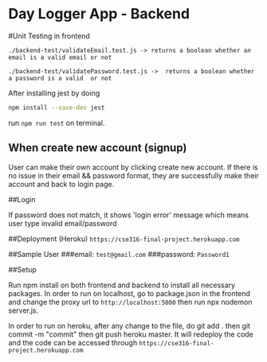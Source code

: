 # Day Logger App - Backend 

#Unit Testing in frontend

`./backend-test/validateEmail.test.js -> returns a boolean whether an email is a valid email or not`

`./backend-test/validatePassword.test.js ->  returns a boolean whether a password is a valid  or not`

After installing jest by doing 
```bash
npm install --save-dev jest
```
run `npm run test` on terminal.

## When create new account (signup)

User can make their own account by clicking create new account.
If there is no issue in their email && password format, they are successfully make their account and back to login page.


##Login 

If password does not match, it shows 'login error' message which means user type invalid email/password


##Deployment (Heroku)
`https://cse316-final-project.herokuapp.com`


##Sample User
###email: `test@gmail.com`
###password: `Password1`

##Setup

Run npm install on both frontend and backend to install all necessary packages. 
In order to run on localhost, go to package.json in the frontend and change the proxy url to
`http://localhost:5000` then run npx nodemon server.js.

In order to run on heroku, after any change to the file, do git add . then git commit -m "commit"
then git push heroku master. It will redeploy the code and the code can be accessed through
`https://cse316-final-project.herokuapp.com`
